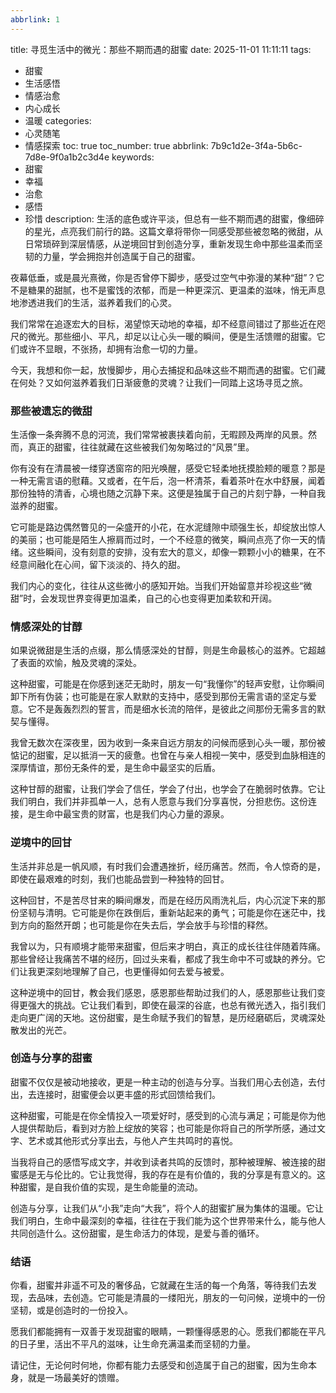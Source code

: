 ```yaml
---
abbrlink: 1
---
```


title: 寻觅生活中的微光：那些不期而遇的甜蜜
date: 2025-11-01 11:11:11
tags:
  - 甜蜜
  - 生活感悟
  - 情感治愈
  - 内心成长
  - 温暖
categories:
  - 心灵随笔
  - 情感探索
toc: true
toc_number: true
abbrlink: 7b9c1d2e-3f4a-5b6c-7d8e-9f0a1b2c3d4e
keywords:
  - 甜蜜
  - 幸福
  - 治愈
  - 感悟
  - 珍惜
description: 生活的底色或许平淡，但总有一些不期而遇的甜蜜，像细碎的星光，点亮我们前行的路。这篇文章将带你一同感受那些被忽略的微甜，从日常琐碎到深层情感，从逆境回甘到创造分享，重新发现生命中那些温柔而坚韧的力量，学会拥抱并创造属于自己的甜蜜。

夜幕低垂，或是晨光熹微，你是否曾停下脚步，感受过空气中弥漫的某种“甜”？它不是糖果的甜腻，也不是蜜饯的浓郁，而是一种更深沉、更温柔的滋味，悄无声息地渗透进我们的生活，滋养着我们的心灵。

我们常常在追逐宏大的目标，渴望惊天动地的幸福，却不经意间错过了那些近在咫尺的微光。那些细小、平凡，却足以让心头一暖的瞬间，便是生活馈赠的甜蜜。它们或许不显眼，不张扬，却拥有治愈一切的力量。

今天，我想和你一起，放慢脚步，用心去捕捉和品味这些不期而遇的甜蜜。它们藏在何处？又如何滋养着我们日渐疲惫的灵魂？让我们一同踏上这场寻觅之旅。

### 那些被遗忘的微甜

生活像一条奔腾不息的河流，我们常常被裹挟着向前，无暇顾及两岸的风景。然而，真正的甜蜜，往往就藏在这些被我们匆匆略过的“风景”里。

你有没有在清晨被一缕穿透窗帘的阳光唤醒，感受它轻柔地抚摸脸颊的暖意？那是一种无需言语的慰藉。又或者，在午后，泡一杯清茶，看着茶叶在水中舒展，闻着那份独特的清香，心境也随之沉静下来。这便是独属于自己的片刻宁静，一种自我滋养的甜蜜。

它可能是路边偶然瞥见的一朵盛开的小花，在水泥缝隙中顽强生长，却绽放出惊人的美丽；也可能是陌生人擦肩而过时，一个不经意的微笑，瞬间点亮了你一天的情绪。这些瞬间，没有刻意的安排，没有宏大的意义，却像一颗颗小小的糖果，在不经意间融化在心间，留下淡淡的、持久的甜。

我们内心的变化，往往从这些微小的感知开始。当我们开始留意并珍视这些“微甜”时，会发现世界变得更加温柔，自己的心也变得更加柔软和开阔。

### 情感深处的甘醇

如果说微甜是生活的点缀，那么情感深处的甘醇，则是生命最核心的滋养。它超越了表面的欢愉，触及灵魂的深处。

这种甜蜜，可能是在你感到迷茫无助时，朋友一句“我懂你”的轻声安慰，让你瞬间卸下所有伪装；也可能是在家人默默的支持中，感受到那份无需言语的坚定与爱意。它不是轰轰烈烈的誓言，而是细水长流的陪伴，是彼此之间那份无需多言的默契与懂得。

我曾无数次在深夜里，因为收到一条来自远方朋友的问候而感到心头一暖，那份被惦记的甜蜜，足以抵消一天的疲惫。也曾在与亲人相视一笑中，感受到血脉相连的深厚情谊，那份无条件的爱，是生命中最坚实的后盾。

这种甘醇的甜蜜，让我们学会了信任，学会了付出，也学会了在脆弱时依靠。它让我们明白，我们并非孤单一人，总有人愿意与我们分享喜悦，分担悲伤。这份连接，是生命中最宝贵的财富，也是我们内心力量的源泉。

### 逆境中的回甘

生活并非总是一帆风顺，有时我们会遭遇挫折，经历痛苦。然而，令人惊奇的是，即使在最艰难的时刻，我们也能品尝到一种独特的回甘。

这种回甘，不是苦尽甘来的瞬间爆发，而是在经历风雨洗礼后，内心沉淀下来的那份坚韧与清明。它可能是你在跌倒后，重新站起来的勇气；可能是你在迷茫中，找到方向的豁然开朗；也可能是你在失去后，学会放手与珍惜的释然。

我曾以为，只有顺境才能带来甜蜜，但后来才明白，真正的成长往往伴随着阵痛。那些曾经让我痛苦不堪的经历，回过头来看，都成了我生命中不可或缺的养分。它们让我更深刻地理解了自己，也更懂得如何去爱与被爱。

这种逆境中的回甘，教会我们感恩，感恩那些帮助过我们的人，感恩那些让我们变得更强大的挑战。它让我们看到，即使在最深的谷底，也总有微光透入，指引我们走向更广阔的天地。这份甜蜜，是生命赋予我们的智慧，是历经磨砺后，灵魂深处散发出的光芒。

### 创造与分享的甜蜜

甜蜜不仅仅是被动地接收，更是一种主动的创造与分享。当我们用心去创造，去付出，去连接时，甜蜜便会以更丰盛的形式回馈给我们。

这种甜蜜，可能是在你全情投入一项爱好时，感受到的心流与满足；可能是你为他人提供帮助后，看到对方脸上绽放的笑容；也可能是你将自己的所学所感，通过文字、艺术或其他形式分享出去，与他人产生共鸣时的喜悦。

当我将自己的感悟写成文字，并收到读者共鸣的反馈时，那种被理解、被连接的甜蜜感是无与伦比的。它让我觉得，我的存在是有价值的，我的分享是有意义的。这种甜蜜，是自我价值的实现，是生命能量的流动。

创造与分享，让我们从“小我”走向“大我”，将个人的甜蜜扩展为集体的温暖。它让我们明白，生命中最深刻的幸福，往往在于我们能为这个世界带来什么，能与他人共同创造什么。这份甜蜜，是生命活力的体现，是爱与善的循环。

### 结语

你看，甜蜜并非遥不可及的奢侈品，它就藏在生活的每一个角落，等待我们去发现，去品味，去创造。它可能是清晨的一缕阳光，朋友的一句问候，逆境中的一份坚韧，或是创造时的一份投入。

愿我们都能拥有一双善于发现甜蜜的眼睛，一颗懂得感恩的心。愿我们都能在平凡的日子里，活出不平凡的滋味，让生命充满温柔而坚韧的力量。

请记住，无论何时何地，你都有能力去感受和创造属于自己的甜蜜，因为生命本身，就是一场最美好的馈赠。
